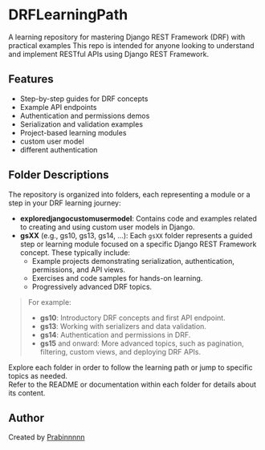 # DRFLearningPath

A learning repository for mastering Django REST Framework (DRF) with practical examples
This repo is intended for anyone looking to understand and implement RESTful APIs using Django REST Framework.

## Features

- Step-by-step guides for DRF concepts
- Example API endpoints
- Authentication and permissions demos
- Serialization and validation examples
- Project-based learning modules
- custom user model
- different authentication

## Folder Descriptions

The repository is organized into folders, each representing a module or a step in your DRF learning journey:

- **exploredjangocustomusermodel**: Contains code and examples related to creating and using custom user models in Django.
- **gsXX** (e.g., gs10, gs13, gs14, ...): Each `gsXX` folder represents a guided step or learning module focused on a specific Django REST Framework concept. These typically include:
  - Example projects demonstrating serialization, authentication, permissions, and API views.
  - Exercises and code samples for hands-on learning.
  - Progressively advanced DRF topics.

> For example:
> - **gs10**: Introductory DRF concepts and first API endpoint.
> - **gs13**: Working with serializers and data validation.
> - **gs14**: Authentication and permissions in DRF.
> - **gs15** and onward: More advanced topics, such as pagination, filtering, custom views, and deploying DRF APIs.

Explore each folder in order to follow the learning path or jump to specific topics as needed.  
Refer to the README or documentation within each folder for details about its content.



## Author

Created by [Prabinnnnn](https://github.com/Prabinnnnn)
